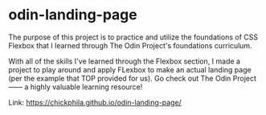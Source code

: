 # odin-landing-page
The purpose of this project is to practice and utilize the foundations of CSS Flexbox that I learned through The Odin Project's foundations curriculum.

With all of the skills I've learned through the Flexbox section, I made a project to play around and apply FLexbox to make an actual landing page (per the example that TOP provided for us). Go check out The Odin Project—— a highly valuable learning resource!

Link: https://chickphila.github.io/odin-landing-page/